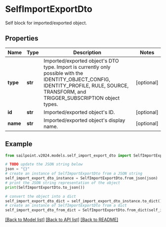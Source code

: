 # SelfImportExportDto

Self block for imported/exported object.

## Properties

Name | Type | Description | Notes
------------ | ------------- | ------------- | -------------
**type** | **str** | Imported/exported object&#39;s DTO type. Import is currently only possible with the IDENTITY_OBJECT_CONFIG, IDENTITY_PROFILE, RULE, SOURCE, TRANSFORM, and TRIGGER_SUBSCRIPTION object types. | [optional] 
**id** | **str** | Imported/exported object&#39;s ID. | [optional] 
**name** | **str** | Imported/exported object&#39;s display name. | [optional] 

## Example

```python
from sailpoint.v2024.models.self_import_export_dto import SelfImportExportDto

# TODO update the JSON string below
json = "{}"
# create an instance of SelfImportExportDto from a JSON string
self_import_export_dto_instance = SelfImportExportDto.from_json(json)
# print the JSON string representation of the object
print(SelfImportExportDto.to_json())

# convert the object into a dict
self_import_export_dto_dict = self_import_export_dto_instance.to_dict()
# create an instance of SelfImportExportDto from a dict
self_import_export_dto_from_dict = SelfImportExportDto.from_dict(self_import_export_dto_dict)
```
[[Back to Model list]](../README.md#documentation-for-models) [[Back to API list]](../README.md#documentation-for-api-endpoints) [[Back to README]](../README.md)



